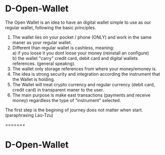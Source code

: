 
# D-Open-Wallet
The Open Wallet is an idea to have an digital wallet simple to use as our regular wallet, following the basic principles.
1) The wallet lies on your pocket / phone (ONLY) and work in the same maner as your regular wallet. 
2) Different than regular wallet is cashless, meaning:   
  a) if you loose it you dont loose your money (reinstall an configure)  
  b) the wallet "carry" credit card, debit card and digital wallets references. (general speakng).  
4) The wallet only storage references from where your money/emoney is.
5) The idea is strong security and integration according the instrument that the Wallet is holding.
6) The Wallet will treat crypto currency and regular currency (debit card, credit card) in transparent maner to the user. 
7) The main purpose is make east transactions (payments and receive money) regardless the type of "instrument" selected.

The first step is the begining of journey does not matter when start. (paraphrasing Lao-Tzu)

=======
# D-Open-Wallet
